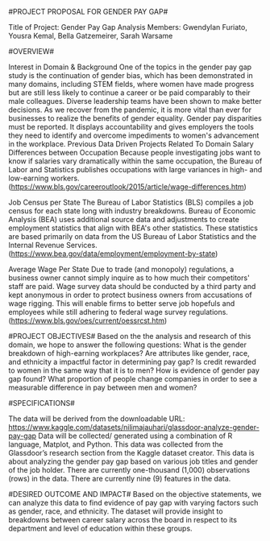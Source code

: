 #PROJECT PROPOSAL FOR GENDER PAY GAP#


Title of Project: Gender Pay Gap Analysis
Members: Gwendylan Furiato, Yousra Kemal, Bella Gatzemeirer, Sarah Warsame



#OVERVIEW#
 
Interest in Domain & Background
One of the topics in the gender pay gap study is the continuation of gender bias, which has been demonstrated in many domains, including STEM fields, where women have made progress but are still less likely to continue a career or be paid comparably to their male colleagues. Diverse leadership teams have been shown to make better decisions. As we recover from the pandemic, it is more vital than ever for businesses to realize the benefits of gender equality. Gender pay disparities must be reported. It displays accountability and gives employers the tools they need to identify and overcome impediments to women's advancement in the workplace.
Previous Data Driven Projects Related To Domain
Salary Differences between Occupation
Because people investigating jobs want to know if salaries vary dramatically within the same occupation, the Bureau of Labor and Statistics publishes occupations with large variances in high- and low-earning workers. (https://www.bls.gov/careeroutlook/2015/article/wage-differences.htm)

Job Census per State
The Bureau of Labor Statistics (BLS) compiles a job census for each state long with industry breakdowns. Bureau of Economic Analysis (BEA) uses additional source data and adjustments to create employment statistics that align with BEA's other statistics. These statistics are based primarily on data from the US Bureau of Labor Statistics and the Internal Revenue Services. (https://www.bea.gov/data/employment/employment-by-state)

Average Wage Per State
Due to trade (and monopoly) regulations, a business owner cannot simply inquire as to how much their competitors' staff are paid. Wage survey data should be conducted by a third party and kept anonymous in order to protect business owners from accusations of wage rigging. This will enable firms to better serve job hopefuls and employees while still adhering to federal wage survey regulations.
(https://www.bls.gov/oes/current/oessrcst.htm)


#PROJECT OBJECTIVES#
Based on the the analysis and research of this domain, we hope to answer the following questions:
What is the gender breakdown of high-earning workplaces?
Are attributes like gender, race, and ethnicity a impactful factor in determining pay gap?
Is credit rewarded to women in the same way that it is to men?
How is evidence of gender pay gap found?
What proportion of people change companies in order to see a measurable difference in pay between men and women?
	
#SPECIFICATIONS#

The data will be derived from the downloadable URL:
https://www.kaggle.com/datasets/nilimajauhari/glassdoor-analyze-gender-pay-gap
Data will be collected/ generated using a combination of R language, Matplot, and Python. This data was collected from the Glassdoor’s research section from the Kaggle dataset creator. This data is about analyzing the gender pay gap based on various job titles and gender of the job holder. 
There are currently one-thousand (1,000) observations (rows) in the data. 
There are currently nine (9) features in the data. 
 
#DESIRED OUTCOME AND IMPACT#
Based on the objective statements, we can analyze this data to find evidence of pay gap with varying factors such as gender, race, and ethnicity. The dataset will provide insight to breakdowns between career salary across the board in respect to its department and level of education within these groups.  





